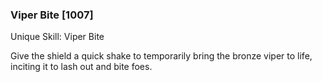 ### Viper Bite [1007]

Unique Skill: Viper Bite

Give the shield a quick shake to temporarily bring the bronze viper to life, inciting it to lash out and bite foes.
